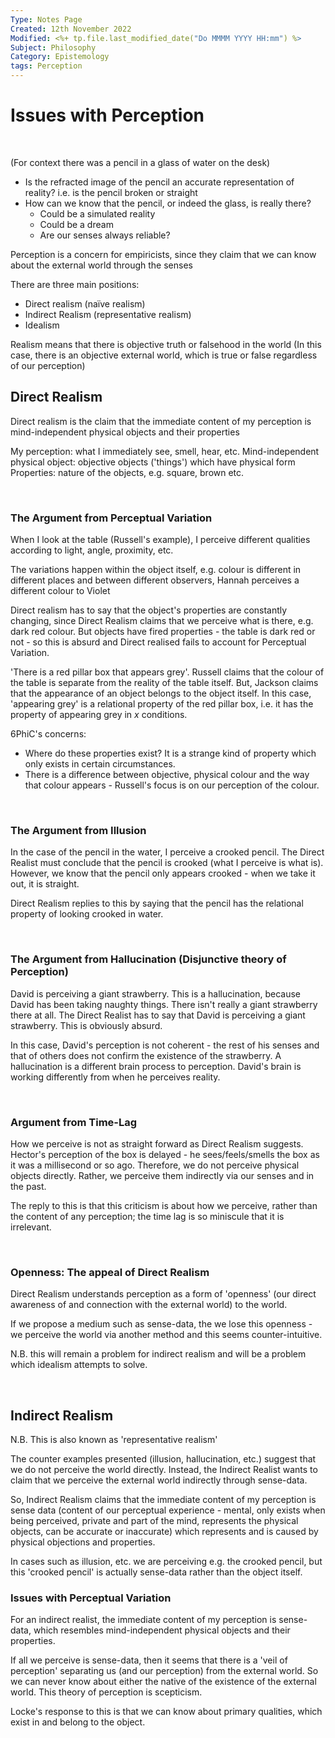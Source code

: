 ```yaml
---
Type: Notes Page
Created: 12th November 2022
Modified: <%+ tp.file.last_modified_date("Do MMMM YYYY HH:mm") %>
Subject: Philosophy
Category: Epistemology
tags: Perception
---
```

# Issues with Perception

</br>

(For context there was a pencil in a glass of water on the desk)

- Is the refracted image of the pencil an accurate representation of reality? i.e. is the pencil broken or straight
- How can we know that the pencil, or indeed the glass, is really there?
	- Could be a simulated reality
	- Could be a dream
	- Are our senses always reliable?

Perception is a concern for empiricists, since they claim that we can know about the external world through the senses

There are three main positions:

- Direct realism (naïve realism)
- Indirect Realism (representative realism)
- Idealism

Realism means that there is objective truth or falsehood in the world (In this case, there is an objective external world, which is true or false regardless of our perception)
</br>


## Direct Realism

Direct realism is the claim that the immediate content of my perception is mind-independent physical objects and their properties

My perception: what I immediately see, smell, hear, etc.
Mind-independent physical object: objective objects ('things') which have physical form
Properties: nature of the objects, e.g. square, brown etc.


</br>

### The Argument from Perceptual Variation

When I look at the table (Russell's example), I perceive different qualities according to light, angle, proximity, etc.

The variations happen within the object itself, e.g. colour is different in different places and between different observers, Hannah perceives a different colour to Violet

Direct realism has to say that the object's properties are constantly changing, since Direct Realism claims that we perceive what is there, e.g. dark red colour. But objects have fired properties - the table is dark red or not - so this is absurd and Direct realised fails to account for Perceptual Variation.

'There is a red pillar box that appears grey'. Russell claims that the colour of the table is separate from the reality of the table itself. But, Jackson claims that the appearance of an object belongs to the object itself. In this case, 'appearing grey' is a relational property of the red pillar box, i.e. it has the property of appearing grey in $x$ conditions.

6PhiC's concerns:

- Where do these properties exist? It is a strange kind of property which only exists in certain circumstances.
- There is a difference between objective, physical colour and the way that colour appears - Russell's focus is on our perception of the colour.

</br>

### The Argument from Illusion

In the case of the pencil in the water, I perceive a crooked pencil. The Direct Realist must conclude that the pencil is crooked (what I perceive is what is). However, we know that the pencil only appears crooked - when we take it out, it is straight.

Direct Realism replies to this by saying that the pencil has the relational property of looking crooked in water.

</br>

### The Argument from Hallucination (Disjunctive theory of Perception)

David is perceiving a giant strawberry. This is a hallucination, because David has been taking naughty things. There isn't really a giant strawberry there at all. The Direct Realist has to say that David is perceiving a giant strawberry. This is obviously absurd.

In this case, David's perception is not coherent - the rest of his senses and that of others does not confirm the existence of the strawberry. A hallucination is a different brain process to perception. David's brain is working differently from when he perceives reality.

</br>

### Argument from Time-Lag

How we perceive is not as straight forward as Direct Realism suggests. Hector's perception of the box is delayed - he sees/feels/smells the box as it was a millisecond or so ago. Therefore, we do not perceive physical objects directly. Rather, we perceive them indirectly via our senses and in the past. 

The reply to this is that this criticism is about how we perceive, rather than the content of any perception; the time lag is so miniscule that it is irrelevant.

</br>

### Openness: The appeal of Direct Realism

Direct Realism understands perception as a form of 'openness' (our direct awareness of and connection with the external world) to the world.

If we propose a medium such as sense-data, the we lose this openness - we perceive the world via another method and this seems counter-intuitive.

N.B. this will remain a problem for indirect realism and will be a problem which idealism attempts to solve.

</br>

## Indirect Realism

N.B. This is also known as 'representative realism'
</br>

The counter examples presented (illusion, hallucination, etc.) suggest that we do not perceive the world directly. Instead, the Indirect Realist wants to claim that we perceive the external world indirectly through sense-data.

So, Indirect Realism claims that the immediate content of my perception is sense data (content of our perceptual experience - mental, only exists when being perceived, private and part of the mind, represents the physical objects, can be accurate or inaccurate) which represents and is caused by physical objections and properties.

In cases such as illusion, etc. we are perceiving e.g. the crooked pencil, but this 'crooked pencil' is actually sense-data rather than the object itself.
</br>

### Issues with Perceptual Variation

For an indirect realist, the immediate content of my perception is sense-data, which resembles mind-independent physical objects and their properties.

If all we perceive is sense-data, then it seems that there is a 'veil of perception' separating us (and our perception) from the external world. So we can never know about either the native of the existence of the external world. This theory of perception is scepticism.

Locke's response to this is that we can know about primary qualities, which exist in and belong to the object.
